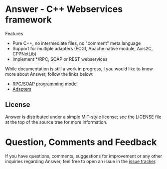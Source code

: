 # Answer - C++ Webservices framework

Features 
* Pure C++, no intermediate files, no "comment" meta language
* Support for multiple adapters (FCGI, Apache native module, Axis2C, CPPNetLib)
* Implement */RPC, SOAP or REST webservices 

While documentation is still a work in progress, I you would like to know more about Answer, follow the links below:

* [RPC/SOAP programming model](https://github.com/rfernandes/answer/wiki/RPC---SOAP-Programming-Model)
* [Adapters](https://github.com/rfernandes/answer/wiki/Adapters)

License
-------
Answer is distributed under a simple MIT-style license; see the LICENSE file at the top of the source tree for more information.

Question, Comments and Feedback
===============================
If you have questions, comments, suggestions for improvement or any other inquiries regarding Answer, feel free to open an issue
in the [issue tracker](https://github.com/rfernandes/answer/issues).
